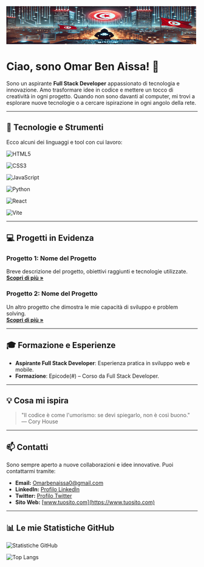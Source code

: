 <!-- Banner o immagine di copertina -->

<img src=./img/1.webp alt="Banner" width="500" height ="100" />

# Ciao, sono Omar Ben Aissa! 👋

Sono un aspirante **Full Stack Developer** appassionato di tecnologia e innovazione. Amo trasformare idee in codice e mettere un tocco di creatività in ogni progetto. Quando non sono davanti al computer, mi trovi a esplorare nuove tecnologie o a cercare ispirazione in ogni angolo della rete.

---

## 🚀 Tecnologie e Strumenti

Ecco alcuni dei linguaggi e tool con cui lavoro:

<!-- Badge per HTML -->
![HTML5](https://img.shields.io/badge/HTML5-E34F26?style=for-the-badge&logo=html5&logoColor=white)
<!-- Badge per CSS -->
![CSS3](https://img.shields.io/badge/CSS3-1572B6?style=for-the-badge&logo=css3&logoColor=white)
<!-- Badge per JavaScript -->
![JavaScript](https://img.shields.io/badge/JavaScript-F7DF1E?style=for-the-badge&logo=javascript&logoColor=black)
<!-- Badge per Python -->
![Python](https://img.shields.io/badge/Python-3776AB?style=for-the-badge&logo=python&logoColor=white)
<!-- Badge per React -->
![React](https://img.shields.io/badge/React-61DAFB?style=for-the-badge&logo=react&logoColor=black)
<!-- Badge per Vite -->
![Vite](https://img.shields.io/badge/Vite-646CFF?style=for-the-badge&logo=vite&logoColor=white)

---

## 💻 Progetti in Evidenza

### Progetto 1: Nome del Progetto
Breve descrizione del progetto, obiettivi raggiunti e tecnologie utilizzate.  
[**Scopri di più »**](https://github.com/tuo-username/progetto1)

### Progetto 2: Nome del Progetto
Un altro progetto che dimostra le mie capacità di sviluppo e problem solving.  
[**Scopri di più »**](https://github.com/tuo-username/progetto2)

---

## 🎓 Formazione e Esperienze

- **Aspirante Full Stack Developer**: Esperienza pratica in sviluppo web e mobile.
- **Formazione**: Epicode(#) – Corso da Full Stack Developer.

---

## 💡 Cosa mi ispira

> "Il codice è come l'umorismo: se devi spiegarlo, non è così buono."  
> — Cory House

---

## 📫 Contatti

Sono sempre aperto a nuove collaborazioni e idee innovative. Puoi contattarmi tramite:

- **Email:** [Omarbenaissa0@gmail.com](mailto:Omarbenaissa0@gmail.com)
- **LinkedIn:** [Profilo LinkedIn](https://www.linkedin.com/in/tuo-profilo)
- **Twitter:** [Profilo Twitter](https://twitter.com/tuo-profilo)
- **Sito Web:** [www.tuosito.com](https://www.tuosito.com)

---

## 📊 Le mie Statistiche GitHub

![Statistiche GitHub](https://github-readme-stats.vercel.app/api?username=tuo-username&show_icons=true&theme=radical)

<!-- Aggiungi anche il badge delle lingue principali -->
![Top Langs](https://github-readme-stats.vercel.app/api/top-langs/?username=tuo-username&layout=compact&theme=radical)
